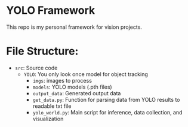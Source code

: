 # YOLO Framework
This repo is my personal framework for vision projects.
# File Structure:
- `src`: Source code
  - `YOLO`: You only look once model for object tracking
    - `imgs`: images to process
    - `models`: YOLO models (.pth files)
    - `output_data`: Generated output data
    - `get_data.py`: Function for parsing data from YOLO results to readable txt file
    - `yolo_world.py`: Main script for inference, data collection, and visualization

